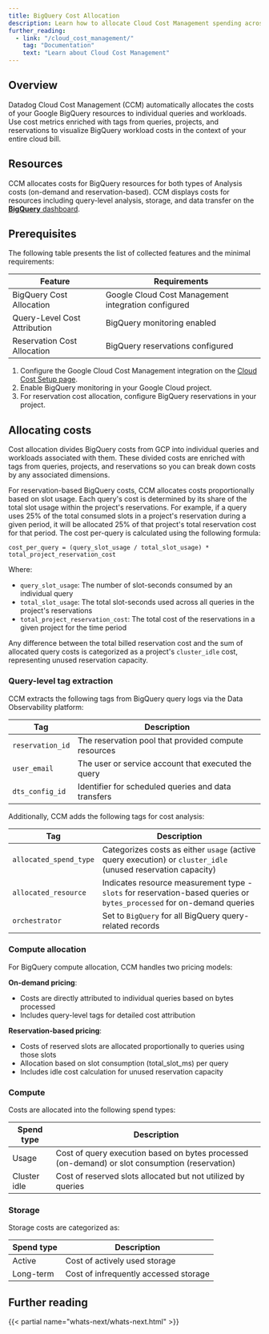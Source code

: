 ```yaml
---
title: BigQuery Cost Allocation
description: Learn how to allocate Cloud Cost Management spending across your organization with BigQuery Cost Allocation.
further_reading:
  - link: "/cloud_cost_management/"
    tag: "Documentation"
    text: "Learn about Cloud Cost Management"
---
```


## Overview

Datadog Cloud Cost Management (CCM) automatically allocates the costs of your Google BigQuery resources to individual queries and workloads. Use cost metrics enriched with tags from queries, projects, and reservations to visualize BigQuery workload costs in the context of your entire cloud bill.

## Resources
CCM allocates costs for BigQuery resources for both types of Analysis costs (on-demand and reservation-based). CCM displays costs for resources including query-level analysis, storage, and data transfer on the [**BigQuery** dashboard][1].

## Prerequisites

The following table presents the list of collected features and the minimal requirements:

| Feature | Requirements |
|---|---|
| BigQuery Cost Allocation | Google Cloud Cost Management integration configured |
| Query-Level Cost Attribution | BigQuery monitoring enabled |
| Reservation Cost Allocation | BigQuery reservations configured |

1. Configure the Google Cloud Cost Management integration on the [Cloud Cost Setup page][2].
2. Enable BigQuery monitoring in your Google Cloud project.
3. For reservation cost allocation, configure BigQuery reservations in your project.

## Allocating costs

Cost allocation divides BigQuery costs from GCP into individual queries and workloads associated with them. These divided costs are enriched with tags from queries, projects, and reservations so you can break down costs by any associated dimensions. 

For reservation-based BigQuery costs, CCM allocates costs proportionally based on slot usage. Each query's cost is determined by its share of the total slot usage within the project's reservations. For example, if a query uses 25% of the total consumed slots in a project's reservation during a given period, it will be allocated 25% of that project's total reservation cost for that period. The cost per-query is calculated using the following formula:

```
cost_per_query = (query_slot_usage / total_slot_usage) * total_project_reservation_cost
```

Where:
- `query_slot_usage`: The number of slot-seconds consumed by an individual query
- `total_slot_usage`: The total slot-seconds used across all queries in the project's reservations
- `total_project_reservation_cost`: The total cost of the reservations in a given project for the time period

Any difference between the total billed reservation cost and the sum of allocated query costs is categorized as a project's `cluster_idle` cost, representing unused reservation capacity.


### Query-level tag extraction

CCM extracts the following tags from BigQuery query logs via the Data Observability platform:

| Tag | Description |
|---|---|
| `reservation_id` | The reservation pool that provided compute resources |
| `user_email` | The user or service account that executed the query |
| `dts_config_id` | Identifier for scheduled queries and data transfers |

Additionally, CCM adds the following tags for cost analysis:

| Tag | Description |
|---|---|
| `allocated_spend_type` | Categorizes costs as either `usage` (active query execution) or `cluster_idle` (unused reservation capacity) |
| `allocated_resource` | Indicates resource measurement type - `slots` for reservation-based queries or `bytes_processed` for on-demand queries |
| `orchestrator` | Set to `BigQuery` for all BigQuery query-related records |

### Compute allocation

For BigQuery compute allocation, CCM handles two pricing models:

**On-demand pricing**:
- Costs are directly attributed to individual queries based on bytes processed
- Includes query-level tags for detailed cost attribution

**Reservation-based pricing**:
- Costs of reserved slots are allocated proportionally to queries using those slots
- Allocation based on slot consumption (total_slot_ms) per query
- Includes idle cost calculation for unused reservation capacity

### Compute

Costs are allocated into the following spend types:

| Spend type | Description |
|---|---|
| Usage | Cost of query execution based on bytes processed (on-demand) or slot consumption (reservation) |
| Cluster idle | Cost of reserved slots allocated but not utilized by queries |

### Storage

Storage costs are categorized as:

| Spend type | Description |
|---|---|
| Active | Cost of actively used storage |
| Long-term | Cost of infrequently accessed storage |

## Further reading

{{< partial name="whats-next/whats-next.html" >}}

[1]: https://app.datadoghq.com/dashboard/ecm-es8-agw/bigquery-allocation
[2]: https://app.datadoghq.com/cost/setup 
